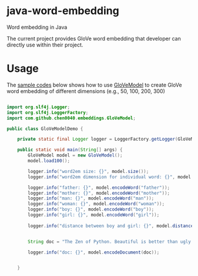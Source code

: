 # java-word-embedding

Word embedding in Java

The current project provides GloVe word embedding that developer can directly use within their project.

# Usage

The [sample codes](src/main/java/com/github/chen0040/embeddings/GloVeModelDemo.java) below shows how to use
[GloVeModel](src/main/java/com/github/chen0040/embeddings/GloVeModel.java) to create GloVe word embedding of different
dimensions (e.g., 50, 100, 200, 300) 

```java

import org.slf4j.Logger;
import org.slf4j.LoggerFactory;
import com.github.chen0040.embeddings.GloVeModel;

public class GloVeModelDemo {

    private static final Logger logger = LoggerFactory.getLogger(GloVeModelDemo.class);

    public static void main(String[] args) {
        GloVeModel model = new GloVeModel();
        model.load100();

        logger.info("word2em size: {}", model.size());
        logger.info("word2em dimension for individual word: {}", model.getWordVecDimension());

        logger.info("father: {}", model.encodeWord("father"));
        logger.info("mother: {}", model.encodeWord("mother"));
        logger.info("man: {}", model.encodeWord("man"));
        logger.info("woman: {}", model.encodeWord("woman"));
        logger.info("boy: {}", model.encodeWord("boy"));
        logger.info("girl: {}", model.encodeWord("girl"));
        
        logger.info("distance between boy and girl: {}", model.distance("boy", "girl"));


        String doc = "The Zen of Python. Beautiful is better than ugly. Explicit is better than implicit. Simple is better than complex. Complex is better than complicated. Flat is better than nested. Sparse is better than dense. Readability counts. Special cases aren't special enough to break the rules.";

        logger.info("doc: {}", model.encodeDocument(doc));


    }
```